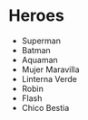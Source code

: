 # Heroes

* Superman
* Batman
* Aquaman
* Mujer Maravilla
* Linterna Verde
* Robin
* Flash
* Chico Bestia